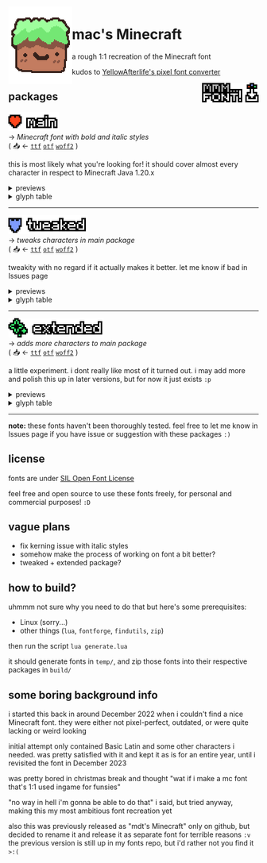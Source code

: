 <img align="left" src="GITHUB/bennett.png" alt="strange grass block">

# mac's Minecraft

a rough 1:1 recreation of the Minecraft font

kudos to [YellowAfterlife's pixel font converter](https://yal.cc/r/20/pixelfont/)


<img align="right" src="./GITHUB/mmm... font!.png">

## packages

<p>
	<img src="./GITHUB/main%20package.png" alt="main">
	<br>
	→ <i>Minecraft font with bold and italic styles</i>
	<br>
	( 📥 ← 
		<a href="https://github.com/macimas/macsMinecraft/raw/main/build/mac's%20Minecraft%20ttf.zip"><code>ttf</code></a> 
		<a href="https://github.com/macimas/macsMinecraft/raw/main/build/mac's%20Minecraft%20otf.zip"><code>otf</code></a> 
		<a href="https://github.com/macimas/macsMinecraft/raw/main/build/mac's%20Minecraft%20woff2.zip"><code>woff2</code></a> 
	)
</p>

this is most likely what you're looking for! it should cover almost every character in respect to Minecraft Java 1.20.x

<details>
	<summary>previews</summary>
	some sample text
	<br>
	<img src="./GITHUB/main preview 1.png">
	<hr>
	bold and italic styles, with bold being strange as ever
	<br>
	please note that italic has a little kerning issue that i do not know how to fix yet. sorry
	<img src="./GITHUB/main preview 2.png">
	<hr>
	a boring little story
	<br>
	<img src="./GITHUB/main preview 3.png">
	<hr>
	some goofy thing i wrote for some odd reason
	<br>
	<img src="./GITHUB/main preview 4.png">
</details>

<details>
	<summary>glyph table</summary>
	<img src="./base/mac's Minecraft/table.png">
</details>

<hr>

<p>
	<img src="./GITHUB/tweaked%20package.png" alt="tweaked">
	<br>
	→ <i>tweaks characters in main package</i>
	<br>
	( 📥 ← 
		<a href="https://github.com/macimas/macsMinecraft/raw/main/build/mac's%20Tweaked%20Minecraft%20ttf.zip"><code>ttf</code></a> 
		<a href="https://github.com/macimas/macsMinecraft/raw/main/build/mac's%20Tweaked%20Minecraft%20otf.zip"><code>otf</code></a> 
		<a href="https://github.com/macimas/macsMinecraft/raw/main/build/mac's%20Tweaked%20Minecraft%20woff2.zip"><code>woff2</code></a> 
	)
</p>

tweakity with no regard if it actually makes it better. let me know if bad in Issues page

<details>
	<summary>previews</summary>
	tweaks some things, i guess..
	<br>
	<img src="./GITHUB/tweaked preview 1.png">
	<hr>
	bold style should be more readable
	<br>
	<img src="./GITHUB/tweaked preview 2.png">
	<hr>
	some characters will not be bolden in bold style, for reasons!
	<br>
	<img src="./GITHUB/tweaked preview 3.png">
</details>

<details>
	<summary>glyph table</summary>
	<img src="./base/mac's Tweaked Minecraft/table.png">
	<br>
	<img src="./base/mac's Tweaked Minecraft/Bold/table.png">
</details>

<hr>

<p>
	<img src="./GITHUB/extended%20package.png" alt="extended">
	<br>
	→ <i>adds more characters to main package</i>
	<br>
	( 📥 ← 
		<a href="https://github.com/macimas/macsMinecraft/raw/main/build/mac's%20Extended%20Minecraft%20ttf.zip"><code>ttf</code></a> 
		<a href="https://github.com/macimas/macsMinecraft/raw/main/build/mac's%20Extended%20Minecraft%20otf.zip"><code>otf</code></a> 
		<a href="https://github.com/macimas/macsMinecraft/raw/main/build/mac's%20Extended%20Minecraft%20woff2.zip"><code>woff2</code></a> 
	)
</p>

a little experiment. i dont really like most of it turned out. i may add more and polish this up in later versions, but for now it just exists `:p`

<details>
	<summary>previews</summary>
	a little arrowy and sparkly preview, with (most likely) bonked Shavian sentence
	<br>
	<img src="./GITHUB/extended preview 1.png">
	<br>
	please note that some characters aren't built properly due to the converter i use. it does provide a fix but filesize triples and im too stubborn, so yeah. i dont realy care for now since you probably dont really need to use this package anyway
	<br>
	<img src="./GITHUB/extended preview 2.png">
</details>

<details>
	<summary>glyph table</summary>
	<img src="./base/mac's Extended Minecraft/table.png">
</details>

<hr>

**note:** these fonts haven't been thoroughly tested. feel free to let me know in Issues page if you have issue or suggestion with these packages `:)`


## license
fonts are under [SIL Open Font License](./LICENSE)

feel free and open source to use these fonts freely, for personal and commercial purposes! `:D`


## vague plans

- fix kerning issue with italic styles
- somehow make the process of working on font a bit better?
- tweaked + extended package?


## how to build?
uhmmm not sure why you need to do that but here's some prerequisites:

- Linux (sorry...)
- other things (`lua`, `fontforge`, `findutils`, `zip`)

then run the script `lua generate.lua`

it should generate fonts in `temp/`, and zip those fonts into their respective packages in `build/`


## some boring background info

i started this back in around December 2022 when i couldn't find a nice Minecraft font. they were either not pixel-perfect, outdated, or were quite lacking or weird looking

initial attempt only contained Basic Latin and some other characters i needed. was pretty satisfied with it and kept it as is for an entire year, until i revisited the font in December 2023

was pretty bored in christmas break and thought "wat if i make a mc font that's 1:1 used ingame for funsies"

"no way in hell i'm gonna be able to do that" i said, but tried anyway, making this my most ambitious font recreation yet

also this was previously released as "mdt's Minecraft" only on github, but decided to rename it and release it as separate font for terrible reasons `:v` the previous version is still up in my fonts repo, but i'd rather not you find it `>:(` 